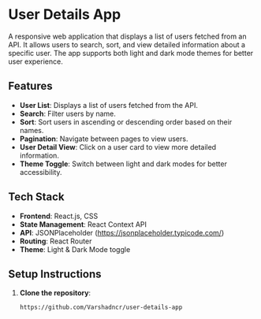 # User Details App

A responsive web application that displays a list of users fetched from an API. It allows users to search, sort, and view detailed information about a specific user. The app supports both light and dark mode themes for better user experience.

## Features

- **User List**: Displays a list of users fetched from the API.
- **Search**: Filter users by name.
- **Sort**: Sort users in ascending or descending order based on their names.
- **Pagination**: Navigate between pages to view users.
- **User Detail View**: Click on a user card to view more detailed information.
- **Theme Toggle**: Switch between light and dark modes for better accessibility.

## Tech Stack

- **Frontend**: React.js, CSS
- **State Management**: React Context API
- **API**: JSONPlaceholder (https://jsonplaceholder.typicode.com/)
- **Routing**: React Router
- **Theme**: Light & Dark Mode toggle

## Setup Instructions

1. **Clone the repository**:
   ```bash
   https://github.com/Varshadncr/user-details-app
